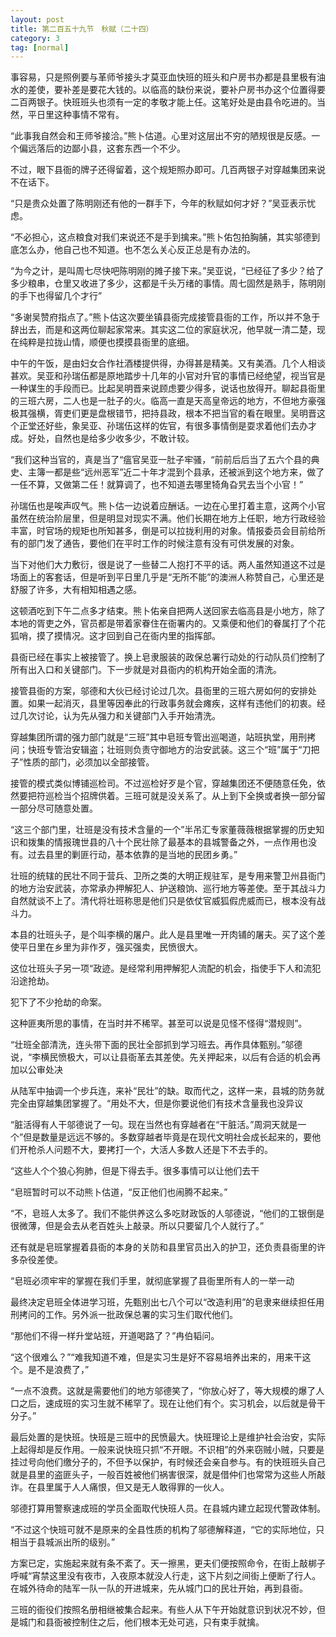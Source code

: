 ```yaml
---
layout: post
title: 第二百五十九节　秋赋（二十四）
category: 3
tag: [normal]
---
```


事容易，只是照例要与革师爷接头才莫亚血快班的班头和户房书办都是县里极有油水的差使，要补差是要花大钱的。以临高的缺份来说，要补户房书办这个位置得要二百两银子。快班班头也须有一定的孝敬才能上任。这笔好处是由县令吃进的。当然，平日里这种事情不常有。

“此事我自然会和王师爷接洽。”熊卜估道。心里对这层出不穷的陋规很是反感。一个偏远落后的边鄙小县，这套东西一个不少。

不过，眼下县衙的牌子还得留着，这个规矩照办即可。几百两银子对穿越集团来说不在话下。

“只是贵众处置了陈明刚还有他的一群手下，今年的秋赋如何才好？”吴亚表示忧虑。

“不必担心，这点粮食对我们来说还不是手到擒来。”熊卜佑包拍胸脯，其实邬德到底怎么办，他自己也不知道。也不怎么关心反正总是有办法的。

“为今之计，是叫周七尽快吧陈明刚的摊子接下来。”吴亚说，“已经征了多少？给了多少粮串，仓里又收进了多少，这都是千头万绪的事情。周七固然是熟手，陈明刚的手下也得留几个才行”

“多谢吴赞府指点了。”熊卜估这次要坐镇县衙完成接管县衙的工作，所以并不急于辞出去，而是和这两位聊起家常来。其实这二位的家庭状况，他早就一清二楚，现在纯粹是拉拢山情，顺便也摸摸县衙里的底细。

中午的午饭，是由妇女合作社酒楼提供得，办得甚是精美。又有美酒。几个人相谈甚欢。吴亚和孙瑞伍都是原地踏步十几年的小官对升官的事情已经绝望，视当官是一种谋生的手段而已。比起吴明晋来说顾虑要少得多，说话也放得开。聊起县衙里的三班六房，二人也是一肚子的火。临高一直是天高皇帝远的地方，不但地方豪强极其强横，胥吏们更是盘根错节，把持县政，根本不把当官的看在眼里。吴明晋这个正堂还好些，象吴亚、孙瑞伍这样的佐官，有很多事情倒是耍求着他们去办才成。好处，自然也是给多少收多少，不敢计较。

“我们这种当官的，真是当了“瘟官吴亚一肚子牢骚，“前前后后当了五六个县的典史、主簿一都是些“远州恶军”近二十年才混到个县承，还被派到这个地方来，做了一任不算，又做第二任！就算调了，也不知道去哪里犄角旮旯去当个小官！”

孙瑞伍也是唉声叹气。熊卜估一边说着应酬话。一边在心里打着主意，这两个小官虽然在统治阶层里，但是明显对现实不满。他们长期在地方上任职，地方行政经验丰富，时官场的规矩也所知甚多，倒是可以拉拢利用的对象。情报委员会目前给所有的部门发了通告，要他们在平时工作的时候注意有没有可供发展的对象。

当下对他们大力敷衍，很是说了一些替二人抱打不平的话。两人虽然知道这不过是场面上的客套话，但是听到平日里几乎是“无所不能”的澳洲人称赞自己，心里还是舒服了许多，大有相知相遇之感。

这顿酒吃到下午二点多才结束。熊卜佑亲自把两人送回家去临高县是小地方，除了本地的胥吏之外，官员都是带着家眷住在衙署内的。又乘便和他们的眷属打了个花狐哨，摸了摸情况。这才回到自己在衙内里的指挥部。

县衙已经在事实上被接管了。换上皂隶服装的政保总署行动处的行动队员们控制了所有出入口和关键部门。下一步就是对县衙内的机构开始全面的清洗。

接管县衙的方案，邬德和大伙已经讨论过几次。县衙里的三班六房如何的安排处置。如果一起消灭，县里等因奉此的行政事务就会瘫疾，这样有违他们的初衷。经过几次讨论，认为先从强力和关键部门入手开始清洗。

穿越集团所谓的强力部门就是“三班”其中皂班专管出巡喝道，站班执堂，用刑拷问；快班专管治安辑盗；壮班则负责守御地方的治安武装。这三个“班”属于“刀把子”性质的部门，必须加以全部接管。

接管的模式类似博铺巡检司。不过巡检好歹是个官，穿越集团还不便随意任免，依然要把符巡检当个招牌供着。三班可就是没关系了。从上到下全换或者换一部分留一部分尽可随意处置。

“这三个部门里，壮班是没有技术含量的一个”半吊汇专家董薇薇根据掌握的历史知识和拨集的情报瑰世县的八十个民壮除了最基本的县城警备之外，一点作用也没有。过去县里的剿匪行动，基本依靠的是当地的民团乡勇。”

壮班的统辖的民壮不同于营兵、卫所之类的大明正规驻军，是专用来警卫州县衙门的地方治安武装，亦常承办押解犯人、护送粮饷、巡行地方等差使。至于其战斗力自然就谈不上了。清代将壮班称思是他们只是依仗官威狐假虎威而已，根本没有战斗力。

本县的壮班头子，是个叫李横的屠户。此人是县里唯一开肉铺的屠夫。买了这个差使平日里在乡里为非作歹，强买强卖，民愤很大。

这位壮班头子另一项“政迹。是经常利用押解犯人流配的机会，指使手下人和流犯沿途抢劫。

犯下了不少抢劫的命案。

这种匪夷所思的事情，在当时并不稀罕。甚至可以说是见怪不怪得“潜规则”。

“壮班全部清洗，连头带下面的民壮全部抓到学习班去。再作具体甄别。”邬德说，“李横民愤极大，可以让县衙革去其差使。先关押起来，以后有合适的机会再加以公审处决

从陆军中抽调一个步兵连，来补“民壮”的缺。取而代之，这样一来，县城的防务就完全由穿越集团掌握了。“用处不大，但是你要说他们有技术含量我也没异议

“脏活得有人干邬德说了一句。现在当然也有穿越者在“干脏活。”周洞天就是一个”但是数量是远远不够的。多数穿越者毕竟是在现代文明社会成长起来的，要他们开枪杀人问题不大，要拷打一个，大活人多数人还是下不去手的。

“这些人个个狼心狗肺，但是下得去手。很多事情可以让他们去干

“皂班暂时可以不动熊卜估道，“反正他们也闹腾不起来。”

“不，皂班人太多了。我们不能供养这么多吃财政饭的人邬德说，“他们的工银倒是很微薄，但是会去从老百姓头上敲录。所以只要留几个人就行了。”

还有就是皂班掌握着县衙的本身的关防和县里官员出入的护卫，还负责县衙里的许多杂役差使。

“皂班必须牢牢的掌握在我们手里，就彻底掌握了县衙里所有人的一举一动

最终决定皂班全体进学习班，先甄别出七八个可以“改造利用”的皂隶来继续担任用刑拷问的工作。另外派一批政保总署的实习生们取代他们。

“那他们不得一样升堂站班，开道喝路了？”冉伯韬问。

“这个很难么？”“难我知道不难，但是实习生是好不容易培养出来的，用来干这个。是不是浪费了，”

“一点不浪费。这就是需要他们的地方邬德笑了，“你放心好了，等大规模的爆了人口之后，速成班的实习生就不稀罕了。现在让他们有个。实习机会，以后就是骨干分子。”

最后处置的是快班。快班是三班中的民愤最大。快班理论上是维护社会治安，实际上起得却是反作用。一般来说快班只抓“不开眼。不识相”的外来窃贼小贼，只要是挂过号向他们缴分子的，不但予以保护，有时候还会亲自参与。有的快班班头自己就是县里的盗匪头子，一般百姓被他们祸害很深，就是借仲们也常常为这些人所敲诈。在县里属于人人痛恨，但又是无人敢得罪的一伙人。

邬德打算用警察速成班的学员全面取代快班人员。在县城内建立起现代警政体制。

“不过这个快班可就不是原来的全县性质的机构了邬德解释道，“它的实际地位，只相当于县城派出所的级别。”

方案已定，实施起来就有条不紊了。天一擦黑，更夫们便按照命令，在街上敲梆子呼喊“宵禁这里没有夜市，入夜原本就没人行走，这下片刻之间街上便断了行人。在城外待命的陆军一队一队的开进城来，先从城门口的民壮开始，再到县衙。

三班的衙役们按照名册相继被集合起来。有些人从下午开始就意识到状况不妙，但是城门和县衙被控制住之后，他们根本无处可逃，只有束手就擒。